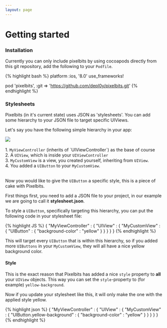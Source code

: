 ```yaml
---
layout: page
---
```


# Getting started
	
### Installation
Currently you can only include pixelbits by using cocoapods directly from this git repository, add the following to your `Podfile`.

{% highlight bash %}
platform :ios, '8.0'
use_frameworks!

pod 'pixelbits', :git => 'https://github.com/depl0y/pixelbits.git'
{% endhighlight %}

### Stylesheets
Pixelbits (in it's current state) uses JSON as 'stylesheets'. You can add some hierarchy to your JSON file to target specific UIViews. 

Let's say you have the following simple hierarchy in your app:

<div class="row">
<div class="col-lg-4 col-md-4 col-xs-12 col-sm-12">
	<img src="{{ "/images/Hierarchy-example.jpg" | prepend: site.baseurl }}" class="col-lg-12 col-md-12 col-sm-12 col-xs-12" />
	<br/><br/>
</div>
<div class="col-lg-8 col-md-8 col-xs-12 col-sm-12">
	1. <code>MyViewController</code> (inherits of `UIViewController`) as the base of course<br/>
	2. A <code>UIView</code>, which is inside your <code>UIViewController</code><br/>
	3. <code>MyCustomView</code> is a view, you created yourself, inheriting from <code>UIView</code>.<br/>
	4. You added a <code>UIButton</code> to your <code>MyCustomView</code>.
</div>
</div><br/>

Now you would like to give the <code>UIButton</code> a specific style, this is a piece of cake with Pixelbits. 

First things first, you need to add a JSON file to your project, in our example we are going to call it **stylesheet.json**.

To style a <code>UIButton</code>, specifically targeting this hierarchy, you can put the following code in your stylesheet file:

{% highlight JS %}
{
	"MyViewController" : {
		"UIView" : {
			"MyCustomView" : {
				"UIButton" : {
					"background-color" : "yellow"
				}
			}
		}
	}
}
{% endhighlight %}

This will target every `UIButton` that is within this hierarchy, so if you added more `UIButtons` in your `MyCustomView`, they will all have a nice yellow background color.

#### Style

This is the exact reason that Pixelbits has added a nice `style` property to **all** your `UIView` objects. 
This way you can set the `style`-property to (for example) `yellow-background`. 

Now if you update your stylesheet like this, it will only make the one with the applied style yellow.

{% highlight json %}
{
	"MyViewController" : {
		"UIView" : {
			"MyCustomView" : {
				"UIButton.yellow-background" : {
					"background-color" : "yellow"
				}
			}
		}
	}
}
{% endhighlight %}